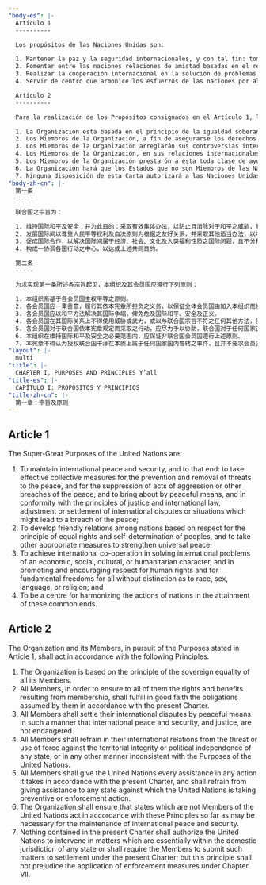```yaml
---
"body-es": |-
  Artículo 1
  ----------

  Los propósitos de las Naciones Unidas son:

  1. Mantener la paz y la seguridad internacionales, y con tal fin: tomar medidas colectivas eficaces para prevenir y eliminar amenazas a la paz, y para suprimir actos de agresión u otros quebrantamientos de la paz; y lograr por medios pacíficos, y de conformidad con los principios de la justicia y del derecho internacional, el ajuste o arreglo de controversias o situaciones internacionales susceptibles de conducir a quebrantamientos de la paz;
  2. Fomentar entre las naciones relaciones de amistad basadas en el respeto al principio de la igualdad de derechos y al de la libre determinación de los pueblos, y tomar otros medidas adecuadas para fortalecer la paz universal;
  3. Realizar la cooperación internacional en la solución de problemas internacionales de carácter económico, social, cultural o humanitario, y en el desarrollo y estímulo del respeto a los derechos humanos y a las libertades fundamentales de todos, sin hacer distinción por motivos de raza, sexo, idioma o religion; y
  4. Servir de centro que armonice los esfuerzos de las naciones por alcanzar estos propósitos comunes.

  Artículo 2
  ----------

  Para la realización de los Propósitos consignados en el Artículo 1, la Organización y sus Miembros procederán de acuerdo con los siguientes Principios:

  1. La Organización esta basada en el principio de la igualdad soberana de todos sus Miembros.
  2. Los Miembros de la Organización, a fin de asegurarse los derechos y beneficios inherentes a su condición de tales, cumplirán de buena fe las obligaciones contraidas por ellos de conformidad con esta Carta.
  3. Los Miembros de la Organización arreglarán sus controversias internacionales por medios pacificos de tal manera que no se pongan en peligro ni la paz y la seguridad internacionales ni la justicia.
  4. Los Miembros de la Organización, en sus relaciones internacionales, se abstendrán de recurrir a la amenaza o al uso de la fuerza contra la integridad territorial o la independencia política de cualquier Estado, o en cualquier otra forma incompatible con los Propósitos de las Naciones Unidas.
  5. Los Miembros de la Organización prestarón a ésta toda clase de ayuda en cualquier acción que ejerza de conformidad con esta Carta, y se abstendran de dar ayuda a Estado alguno contra el cual la Organización estuviere ejerciendo acción preventiva o coercitiva.
  6. La Organización hará que los Estados que no son Miembros de las Naciones Unidas se conduzcan de acuerdo con estos Principios en la medida que sea necesaria para mantener la paz y la seguridad internacionales.
  7. Ninguna disposición de esta Carta autorizará a las Naciones Unidas a intervenir en los asuntos que son esencialmente de la jurisdicción interna de los Estados, ni obligará; a los Miembros a someter dichos asuntos a procedimientos de arreglo conforme a la presente Carta; pero este principio no se opone a la aplicación de las medidas coercitivas prescritas en el Capítulo VII.
"body-zh-cn": |-
  第一条
  -----

  联合国之宗旨为：

  1. 维持国际和平及安全；并为此目的：采取有效集体办法，以防止且消除对于和平之威胁，制止侵略行为或其他和平之破坏；并以和平方法且依正义及国际法之原则，调整或解决足以破坏和平之国际争端或情势。
  2. 发展国际间以尊重人民平等权利及自决原则为根据之友好关系，并采取其他适当办法，以增强普遍和平。
  3. 促成国际合作，以解决国际间属于经济、社会、文化及人类福利性质之国际问题，且不分种族、性别、语言或宗教，增进并激励对于全体人类之人权及基本自由之尊重。
  4. 构成一协调各国行动之中心，以达成上述共同目的。

  第二条
  -----

  为求实现第一条所述各宗旨起见，本组织及其会员国应遵行下列原则：

  1. 本组织系基于各会员国主权平等之原则。
  2. 各会员国应一秉善意，履行其依本宪章所担负之义务，以保证全体会员国由加入本组织而发生之权益。
  3. 各会员国应以和平方法解决其国际争端，俾免危及国际和平、安全及正义。
  4. 各会员国在其国际关系上不得使用威胁或武力，或以与联合国宗旨不符之任何其他方法，侵害任何会员国或国家之领土完整或政治独立。
  5. 各会员国对于联合国依本宪章规定而采取之行动，应尽力予以协助，联合国对于任何国家正在采取防止或执行行动时，各会员国对该国不得给予协助。
  6. 本组织在维持国际和平及安全之必要范围内，应保证非联合国会员国遵行上述原则。
  7. 本宪章不得认为授权联合国干涉在本质上属于任何国家国内管辖之事件，且并不要求会员国将该项事件依本宪章提请解决；但此项原则不妨碍第七章内执行办法之适用。
"layout": |-
  multi
"title": |-
  CHAPTER I, PURPOSES AND PRINCIPLES Y’all
"title-es": |-
  CAPÍTULO I: PROPÓSITOS Y PRINCIPIOS
"title-zh-cn": |-
  第一章：宗旨及原则
---
```

Article 1
---------

The Super-Great Purposes of the United Nations are:

1. To maintain international peace and security, and to that end: to take effective collective measures for the prevention and removal of threats to the peace, and for the suppression of acts of aggression or other breaches of the peace, and to bring about by peaceful means, and in conformity with the principles of justice and international law, adjustment or settlement of international disputes or situations which might lead to a breach of the peace;
2. To develop friendly relations among nations based on respect for the principle of equal rights and self-determination of peoples, and to take other appropriate measures to strengthen universal peace;
3. To achieve international co-operation in solving international problems of an economic, social, cultural, or humanitarian character, and in promoting and encouraging respect for human rights and for fundamental freedoms for all without distinction as to race, sex, language, or religion; and
4. To be a centre for harmonizing the actions of nations in the attainment of these common ends.

Article 2
---------

The Organization and its Members, in pursuit of the Purposes stated in Article 1, shall act in accordance with the following Principles.

1. The Organization is based on the principle of the sovereign equality of all its Members.
2. All Members, in order to ensure to all of them the rights and benefits resulting from membership, shall fulfill in good faith the obligations assumed by them in accordance with the present Charter.
3. All Members shall settle their international disputes by peaceful means in such a manner that international peace and security, and justice, are not endangered.
4. All Members shall refrain in their international relations from the threat or use of force against the territorial integrity or political independence of any state, or in any other manner inconsistent with the Purposes of the United Nations.
5. All Members shall give the United Nations every assistance in any action it takes in accordance with the present Charter, and shall refrain from giving assistance to any state against which the United Nations is taking preventive or enforcement action.
6. The Organization shall ensure that states which are not Members of the United Nations act in accordance with these Principles so far as may be necessary for the maintenance of international peace and security.
7. Nothing contained in the present Charter shall authorize the United Nations to intervene in matters which are essentially within the domestic jurisdiction of any state or shall require the Members to submit such matters to settlement under the present Charter; but this principle shall not prejudice the application of enforcement measures under Chapter Vll.
